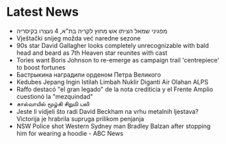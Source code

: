 # Latest News
-  מפגיני שמאל הציתו אש מחוץ לקריה בת"א, 4 נעצרו בקיסריה
-  Vještački snijeg možda već naredne sezone
-  90s star David Gallagher looks completely unrecognizable with bald head and beard as 7th Heaven star reunites with cast
-  Tories want Boris Johnson to re-emerge as campaign trail 'centrepiece' to boost fortunes
-  Бастрыкина наградили орденом Петра Великого
-  Kedubes Jepang Ingin Istilah Limbah Nuklir Diganti Air Olahan ALPS
-  Raffo destacó "el gran legado" de la nota crediticia y el Frente Amplio cuestionó la "mezquindad"
-  கால்வாயில் மூழ்கி சிறுமி பலி
-  Jeste li vidjeli što radi David Beckham na vrhu metalnih ljestava? Victorija je hrabrila supruga prilikom penjanja
-  NSW Police shot Western Sydney man Bradley Balzan after stopping him for wearing a hoodie - ABC News
